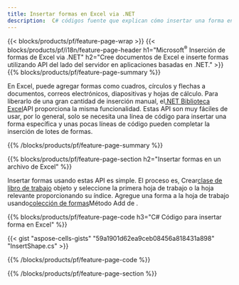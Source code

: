 ```yaml
---
title: Insertar formas en Excel via .NET
description:  C# códigos fuente que explican cómo insertar una forma en Microsoft archivos de Excel usando .NET Biblioteca.
---
```

{{< blocks/products/pf/feature-page-wrap >}}
{{< blocks/products/pf/i18n/feature-page-header h1="Microsoft<sup>&reg;</sup> Inserción de formas de Excel via .NET" h2="Cree documentos de Excel e inserte formas utilizando API del lado del servidor en aplicaciones basadas en .NET." >}}
{{% blocks/products/pf/feature-page-summary %}}

 En Excel, puede agregar formas como cuadros, círculos y flechas a documentos, correos electrónicos, diapositivas y hojas de cálculo. Para liberarlo de una gran cantidad de inserción manual, el[.NET Biblioteca Excel](https://releases.aspose.com/cells/net/)API proporciona la misma funcionalidad. Estas API son muy fáciles de usar, por lo general, solo se necesita una línea de código para insertar una forma específica y unas pocas líneas de código pueden completar la inserción de lotes de formas.

{{% /blocks/products/pf/feature-page-summary %}}

{{% blocks/products/pf/feature-page-section h2="Insertar formas en un archivo de Excel" %}}

 Insertar formas usando estas API es simple. El proceso es, Crear[clase de libro de trabajo](https://reference.aspose.com/cells/net/aspose.cells/workbook) objeto y seleccione la primera hoja de trabajo o la hoja relevante proporcionando su índice. Agregue una forma a la hoja de trabajo usando[colección de formas](https://reference.aspose.com/cells/net/aspose.cells.drawing/shapecollection)Método Add de .

{{% blocks/products/pf/feature-page-code h3="C# Código para insertar forma en Excel" %}}

{{< gist "aspose-cells-gists" "59a1901d62ea9ceb08456a818431a898" "InsertShape.cs" >}}

{{% /blocks/products/pf/feature-page-code %}}

{{% /blocks/products/pf/feature-page-section %}}
